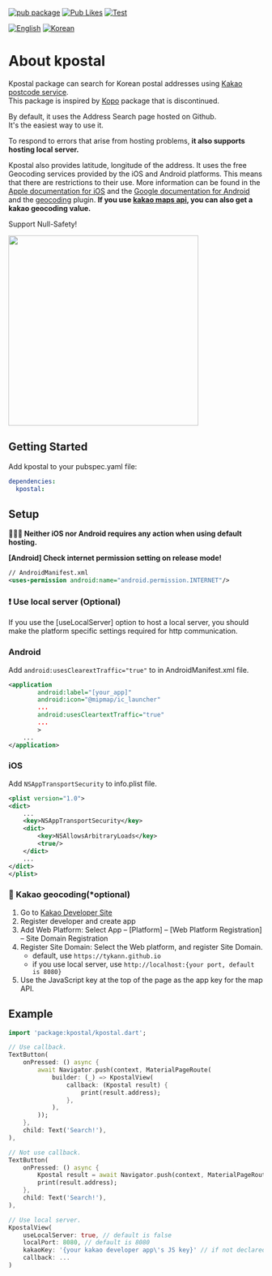[![pub package](https://img.shields.io/pub/v/kpostal.svg?label=kpostal&color=blue)](https://pub.dev/packages/kpostal)
[![Pub Likes](https://img.shields.io/pub/likes/kpostal)](https://pub.dev/packages/kpostal/score)
[![Test](https://github.com/TykanN/kpostal/actions/workflows/test.yml/badge.svg)](https://github.com/TykanN/kpostal/actions/workflows/test.yml)

[![English](https://img.shields.io/badge/Language-English-9cf?style=for-the-badge)](README.md)
[![Korean](https://img.shields.io/badge/Language-Korean-9cf?style=for-the-badge)](README.ko-kr.md)

# About kpostal

Kpostal package can search for Korean postal addresses using [Kakao postcode service](https://postcode.map.daum.net/guide).  
This package is inspired by [Kopo](https://pub.dev/packages/kopo) package that is discontinued.

By default, it uses the Address Search page hosted on Github.  
It's the easiest way to use it.

To respond to errors that arise from hosting problems, **it also supports hosting local server.**

Kpostal also provides latitude, longitude of the address. It uses the free Geocoding services provided by the iOS and Android platforms. This means that there are restrictions to their use. More information can be found in the [Apple documentation for iOS](https://developer.apple.com/documentation/corelocation/clgeocoder) and the [Google documentation for Android](https://developer.android.com/reference/android/location/Geocoder) and the [geocoding](https://pub.dev/packages/geocoding) plugin.
**If you use [kakao maps api](https://apis.map.kakao.com/web/guide/), you can also get a kakao geocoding value.**

Support Null-Safety!

<div><img src="https://tykann.github.io/kpostal/assets/screenshot.png" width="375"></div>

## Getting Started

Add kpostal to your pubspec.yaml file:

```yaml
dependencies:
  kpostal:
```

## Setup

**🧑🏻‍💻 Neither iOS nor Android requires any action when using default hosting.**

**[Android] Check internet permission setting on release mode!**

```xml
// AndroidManifest.xml
<uses-permission android:name="android.permission.INTERNET"/>
```

### ❗ Use local server (Optional)

If you use the [useLocalServer] option to host a local server, you should make the platform specific settings required for http communication.

### Android

Add `android:usesClearextTraffic="true"` to <application> in AndroidManifest.xml file.

```xml
<application
        android:label="[your_app]"
        android:icon="@mipmap/ic_launcher"
        ...
        android:usesCleartextTraffic="true"
        ...
        >
    ...
</application>
```

### iOS

Add `NSAppTransportSecurity` to info.plist file.

```xml
<plist version="1.0">
<dict>
    ...
    <key>NSAppTransportSecurity</key>
    <dict>
        <key>NSAllowsArbitraryLoads</key>
        <true/>
    </dict>
    ...
</dict>
</plist>
```

### 🧩 Kakao geocoding(\*optional)

1. Go to [Kakao Developer Site](https://developers.kakao.com)
2. Register developer and create app
3. Add Web Platform: Select App – [Platform] – [Web Platform Registration] – Site Domain Registration
4. Register Site Domain: Select the Web platform, and register Site Domain.
   - default, use `https://tykann.github.io`
   - if you use local server, use `http://localhost:{your port, default is 8080}`
5. Use the JavaScript key at the top of the page as the app key for the map API.

## Example

```dart
import 'package:kpostal/kpostal.dart';

// Use callback.
TextButton(
    onPressed: () async {
        await Navigator.push(context, MaterialPageRoute(
            builder: (_) => KpostalView(
                callback: (Kpostal result) {
                    print(result.address);
                },
            ),
        ));
    },
    child: Text('Search!'),
),

// Not use callback.
TextButton(
    onPressed: () async {
        Kpostal result = await Navigator.push(context, MaterialPageRoute(builder: (_) => KpostalView()));
        print(result.address);
    },
    child: Text('Search!'),
),

// Use local server.
KpostalView(
    useLocalServer: true, // default is false
    localPort: 8080, // default is 8080
    kakaoKey: '{your kakao developer app\'s JS key}' // if not declared, only use platform's geocoding
    callback: ...
)
```
